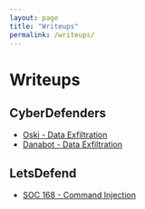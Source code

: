 ```yaml
---
layout: page
title: "Writeups"
permalink: /writeups/
---
```


# Writeups

## CyberDefenders
- [Oski - Data Exfiltration](/writeups/oski/)
- [Danabot - Data Exfiltration](/writeups/danabot/)

## LetsDefend
- [SOC 168 - Command Injection](/writeups/soc168/)

